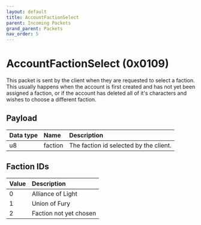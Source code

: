 ```yaml
---
layout: default
title: AccountFactionSelect
parent: Incoming Packets
grand_parent: Packets
nav_order: 5
---
```


# AccountFactionSelect (0x0109)

This packet is sent by the client when they are requested to select a faction. This usually happens when the account is first created and has not yet been assigned a faction, or if the account has deleted all of it's characters and wishes to choose a different faction.

## Payload

| Data type            | Name            | Description                                                                                |
|:---------------------|:----------------|:-------------------------------------------------------------------------------------------|
| u8                   | faction         | The faction id selected by the client.                                                     | 


## Faction IDs

| Value                | Description                                                                        |
|:---------------------|:-----------------------------------------------------------------------------------|
| 0                    | Alliance of Light                                                                  |
| 1                    | Union of Fury                                                                      |
| 2                    | Faction not yet chosen                                                             |